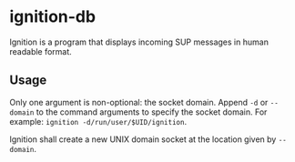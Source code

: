 # ignition-db

Ignition is a program that displays incoming SUP messages in human readable format.

## Usage

Only one argument is non-optional: the socket domain. Append `-d` or `--domain` to the command arguments to specify the socket domain. For example: `ignition -d/run/user/$UID/ignition`.

Ignition shall create a new UNIX domain socket at the location given by `--domain`.

